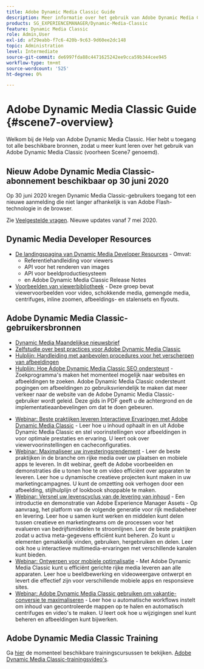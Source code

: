 ```yaml
---
title: Adobe Dynamic Media Classic Guide
description: Meer informatie over het gebruik van Adobe Dynamic Media Classic voor het beheren van uw video, flyouts en meer, met documenten van AEM Cloud Servicen.
products: SG_EXPERIENCEMANAGER/Dynamic-Media-Classic
feature: Dynamic Media Classic
role: Admin,User
exl-id: af29eabb-f7c6-420b-9c63-9d60ee2dc148
topic: Administration
level: Intermediate
source-git-commit: de6997fda88c4471625242ee9cca59b344cee945
workflow-type: tm+mt
source-wordcount: '525'
ht-degree: 0%

---
```


# Adobe Dynamic Media Classic Guide {#scene7-overview}

Welkom bij de Help van Adobe Dynamic Media Classic. Hier hebt u toegang tot alle beschikbare bronnen, zodat u meer kunt leren over het gebruik van Adobe Dynamic Media Classic (voorheen Scene7 genoemd).

## Nieuw Adobe Dynamic Media Classic-abonnement beschikbaar op 30 juni 2020

Op 30 juni 2020 kregen Dynamic Media Classic-gebruikers toegang tot een nieuwe aanmelding die niet langer afhankelijk is van Adobe Flash-technologie in de browser.

Zie [Veelgestelde vragen](new-ui-2020.md). Nieuwe updates vanaf 7 mei 2020.

## Dynamic Media Developer Resources

* [De landingspagina van Dynamic Media Developer Resources](https://experienceleague.adobe.com/en/docs/dynamic-media-developer-resources) - Omvat:
   * Referentiehandleiding voor viewers
   * API voor het renderen van images
   * API voor beeldproductiesysteem
   * en Adobe Dynamic Media Classic Release Notes
* [Voorbeelden van viewerbibliotheek](https://landing.adobe.com/en/na/dynamic-media/ctir-2755/live-demos.html) - Deze groep bevat viewervoorbeelden voor video, schokkende media, gemengde media, centrifuges, inline zoomen, afbeeldings- en stalensets en flyouts.

## Adobe Dynamic Media Classic-gebruikersbronnen

* [Dynamic Media Maandelijkse nieuwsbrief](dynamic-media-newsletter.md)
* [Zelfstudie over best practices voor Adobe Dynamic Media Classic](https://experienceleague.adobe.com/en/docs/experience-manager-learn/dynamic-media-classic-tutorial/overview)
* [Hulplijn: Handleiding met aanbevolen procedures voor het verscherpen van afbeeldingen](/help/using/assets/s7_sharpening_images.pdf)
* [Hulplijn: Hoe Adobe Dynamic Media Classic SEO ondersteunt](/help/using/assets/s7_seo.pdf) - Zoekprogramma&#39;s maken het momenteel mogelijk naar websites en afbeeldingen te zoeken. Adobe Dynamic Media Classic ondersteunt pogingen om afbeeldingen zo gebruiksvriendelijk te maken dat meer verkeer naar de website van de Adobe Dynamic Media Classic-gebruiker wordt geleid. Deze gids in PDF geeft u de achtergrond en de implementatieaanbevelingen om dat te doen gebeuren.
<!-- * [Webinar: Best Practices for Responsive Design](http://offers.adobe.com/en/na/marketing/landings/_40458_responsive_design_live_on_demand_webinar.html) - Learn practical tips on how to improve your mobile strategy. See real-world examples of responsive design in action. Create one primary asset that works across multiple devices and increase mobile performance by dynamically changing the resolution of images or the orientation of images for portrait or landscape displays. Learn how to also dynamically crop, scale, or resize images. -->
* [Webinar: Beste praktijken leveren Interactieve Ervaringen met Adobe Dynamic Media Classic](https://seminars.adobeconnect.com/p7wb8ej3u6d/) - Leer hoe u inhoud ophaalt in en uit Adobe Dynamic Media Classic en stel voorinstellingen voor afbeeldingen in voor optimale prestaties en ervaring. U leert ook over viewervoorinstellingen en cacheconfiguraties.
* [Webinar: Maximaliseer uw investeringsrendement](https://adobecustomersuccess.adobeconnect.com/p5ar3hfrrec/?launcher=false&amp;fcsContent=true&amp;pbMode=normal&amp;proto=true) - Leer de beste praktijken in de branche om rijke media over uw plaatsen en mobiele apps te leveren. In dit webinar, geeft de Adobe voorbeelden en demonstraties die u tonen hoe te om video efficiënt over apparaten te leveren. Leer hoe u dynamische creatieve projecten kunt maken in uw marketingcampagnes. U kunt de omzetting ook verhogen door een afbeelding, stijlhulplijn of lookbook shoppable te maken.
* [Webinar: Versnel uw levenscyclus van de levering van inhoud](https://adobecustomersuccess.adobeconnect.com/p88ducm9pqv/) - Een introductie en demonstratie van Adobe Experience Manager Assets - Op aanvraag, het platform van de volgende generatie voor rijk mediabeheer en levering. Leer hoe u samen kunt werken en middelen kunt delen tussen creatieve en marketingteams om de processen voor het evalueren van bedrijfsmiddelen te stroomlijnen. Leer de beste praktijken zodat u activa meta-gegevens efficiënt kunt beheren. Zo kunt u elementen gemakkelijk vinden, gebruiken, hergebruiken en delen. Leer ook hoe u interactieve multimedia-ervaringen met verschillende kanalen kunt bieden.
* [Webinar: Ontwerpen voor mobiele optimalisatie](https://adobecustomersuccess.adobeconnect.com/p6oqd3wydif/?launcher=false&amp;fcsContent=true&amp;pbMode=normal&amp;proto=true) - Met Adobe Dynamic Media Classic kunt u efficiënt gerichte rijke media leveren aan alle apparaten. Leer hoe u beeldbewerking en videoweergave ontwerpt en levert die effectief zijn voor verschillende mobiele apps en responsieve sites.
* [Webinar: Adobe Dynamic Media Classic gebruiken om vakantie-conversie te maximaliseren](https://adobecustomersuccess.adobeconnect.com/p32n1yr85c9/?proto=true) - Leer hoe u automatische workflows instelt om inhoud van gecontroleerde mappen op te halen en automatisch centrifuges en video&#39;s te maken. U leert ook hoe u wijzigingen snel kunt beheren en afbeeldingen kunt bijwerken.

## Adobe Dynamic Media Classic Training

Ga [hier](https://learning.adobe.com/catalog.html#product=adobe-scene7) de momenteel beschikbare trainingscursussen te bekijken.
[Adobe Dynamic Media Classic-trainingsvideo&#39;s](/help/using/training-videos.md).
